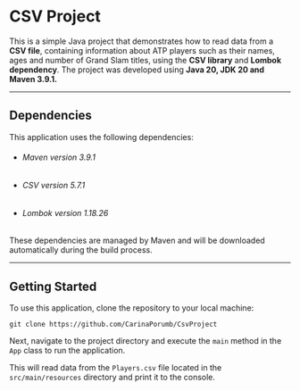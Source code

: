 # CSV Project 

This is a simple Java project that demonstrates how to read data from a **CSV file**, containing information about 
ATP players such as their names, ages and number of Grand Slam titles, using the **CSV library** and **Lombok dependency**. 
The project was developed using **Java 20, JDK 20 and Maven 3.9.1.**

---

## Dependencies

This application uses the following dependencies:

* ###### Maven version 3.9.1
* ###### CSV version 5.7.1
* ###### Lombok version 1.18.26

These dependencies are managed by Maven and will be downloaded automatically during the build process.

---

## Getting Started

To use this application, clone the repository to your local machine:

`git clone https://github.com/CarinaPorumb/CsvProject`

Next, navigate to the project directory and execute the `main` method in the `App` class to run the application.

This will read data from the `Players.csv` file located in the `src/main/resources` directory and print it to the console.